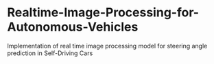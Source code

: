 # Realtime-Image-Processing-for-Autonomous-Vehicles
Implementation of real time image processing model for steering angle prediction in Self-Driving Cars
